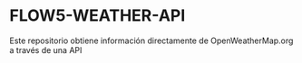 # FLOW5-WEATHER-API
Este repositorio obtiene información directamente de OpenWeatherMap.org a través de una API
